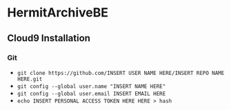 # HermitArchiveBE

## Cloud9 Installation
### Git
  * `git clone https://github.com/INSERT USER NAME HERE/INSERT REPO NAME HERE.git`
  * `git config --global user.name "INSERT NAME HERE"`
  * `git config --global user.email INSERT EMAIL HERE`
  * `echo INSERT PERSONAL ACCESS TOKEN HERE HERE > hash`